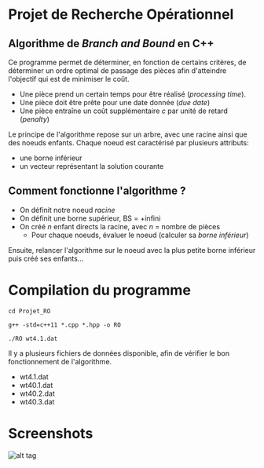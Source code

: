 # Projet de Recherche Opérationnel

## Algorithme de _Branch and Bound_ en C++

Ce programme permet de déterminer, en fonction de certains critères, de déterminer un ordre optimal de passage des pièces
afin d'atteindre l'objectif qui est de minimiser le coût.

* Une pièce prend un certain temps pour être réalisé (_processing time_).
* Une pièce doit être prête pour une date donnée (_due date_)
* Une pièce entraîne un coût supplémentaire _c_ par unité de retard (_penalty_)

Le principe de l'algorithme repose sur un arbre, avec une racine ainsi que des noeuds enfants.
Chaque noeud est caractérisé par plusieurs attributs:

* une borne inférieur
* un vecteur représentant la solution courante 

## Comment fonctionne l'algorithme ?

* On définit notre noeud _racine_
* On définit une borne supérieur, BS = +infini
* On créé _n_ enfant directs la racine, avec _n_ = nombre de pièces
	* Pour chaque noeuds, évaluer le noeud (calculer sa _borne inférieur_)

Ensuite, relancer l'algorithme sur le noeud avec la plus petite borne inférieur
puis créé ses enfants...

# Compilation du programme
```
cd Projet_RO
```
```
g++ -std=c++11 *.cpp *.hpp -o RO
```
```
./RO wt4.1.dat
```

Il y a plusieurs fichiers de données disponible, afin de vérifier le bon fonctionnement de l'algorithme.
* wt4.1.dat
* wt40.1.dat
* wt40.2.dat
* wt40.3.dat

# Screenshots

![alt tag](https://github.com/rlasvenes/Projet_RO/tree/master/screenshots/screen1.png)

